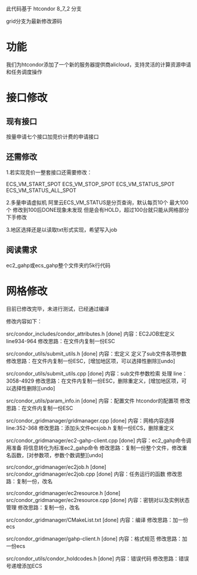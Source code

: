 此代码基于 htcondor 8_7_2 分支

grid分支为最新修改源码

# 功能
我们为htcondor添加了一个新的服务器提供商alicloud，支持灵活的计算资源申请和任务调度操作


# 接口修改

## 现有接口

按量申请七个接口加竞价计费的申请接口

## 还需修改

1.若实现竞价一整套接口还需要修改：

ECS_VM_START_SPOT
ECS_VM_STOP_SPOT
ECS_VM_STATUS_SPOT
ECS_VM_STATUS_ALL_SPOT

2.多量申请虚拟机
阿里云ECS_VM_STATUS是分页查询，默认每页10个 最大100个 修改到100后DONE现象未发现 但是会有HOLD，超过100台就只能从网格部分下手修改

3.地区选择还是以读取txt形式实现，希望写入job

## 阅读需求

ec2_gahp或ecs_gahp整个文件夹约5k行代码

# 网格修改



目前已修改完毕，未进行测试，已经通过编译

修改内容如下：

src/condor_includes/condor_attributes.h [done]
内容：EC2JOB宏定义 line934-964
修改思路：在文件内复制一份ESC

src/condor_utils/submit_utils.h [done]
内容：宏定义 定义了sub文件各项参数
修改思路：在文件内复制一份ESC，[增加地区项，可以选择性删除][undo]

src/condor_utils/submit_utils.cpp [done]
内容：sub文件参数检索 处理 line：3058-4929
修改思路：在文件内复制一份ESC，删除重定义，[增加地区项，可以选择性删除][undo]

src/condor_utils/param_info.in [done]
内容：配置文件 htcondor的配置项
修改思路：在文件内复制一份ESC

src/condor_gridmanager/gridmanager.cpp [done]
内容：网格内容选择 line:352-368
修改思路：添加头文件ecsjob.h 复制一份ECS，删除重定义

src/condor_gridmanager/ec2-gahp-client.cpp [done]
内容：ec2_gahp命令调用准备 将信息转化为标准ec2_gahp命令
修改思路：复制一份整个文件，修改重名函数，[对参数项，参数个数调整][undo]

src/condor_gridmanager/ec2job.h [done]
src/condor_gridmanager/ec2job.cpp [done]
内容：任务运行的函数
修改思路：复制一份，改名

src/condor_gridmanager/ec2resource.h [done]
src/condor_gridmanager/ec2resource.cpp [done]
内容：密钥对以及实例状态管理
修改思路：复制一份，改名

src/condor_gridmanager/CMakeList.txt [done]
内容：编译
修改思路：加一份ecs

src/condor_gridmanager/gahp-client.h [done]
内容：格式规范
修改思路：加一份ecs

src/condor_utils/condor_holdcodes.h [done]
内容：错误代码
修改思路：错误号递增添加ECS

